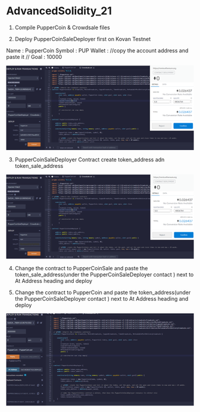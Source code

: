# AdvancedSolidity_21

1. Compile PupperCoin & Crowdsale files

2. Deploy PupperCoinSaleDeployer first on Kovan Testnet

Name : PupperCoin
Symbol : PUP
Wallet : //copy the account address and paste it //
Goal : 10000

![PupperCoinSaleDeployer](https://github.com/eayca/AdvancedSolidity_21/blob/main/screenshots/Puppercoinsaledeployer.png?raw=true)

3. PupperCoinSaleDeployer Contract create token_address adn token_sale_address

![PupperCoinSaleDeployer](https://github.com/eayca/AdvancedSolidity_21/blob/main/screenshots/Puppercoinsaledeployer_contract.png)

4. Change the contract to PupperCoinSale and paste the token_sale_address(under the PupperCoinSaleDeployer contact ) next to At Address heading and deploy

5. Change the contract to PupperCoin and paste the token_address(under the PupperCoinSaleDeployer contact ) next to At Address heading and deploy

![PupperCoin](https://github.com/eayca/AdvancedSolidity_21/blob/main/screenshots/crowdsale.png?raw=true)
